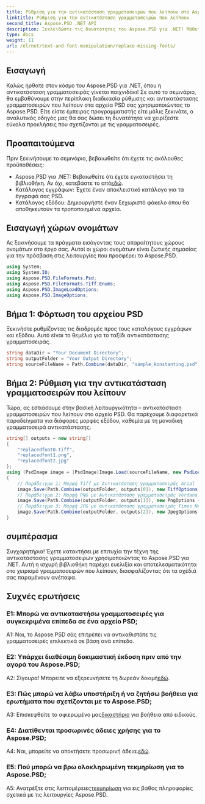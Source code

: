 ```yaml
---
title: Ρύθμιση για την αντικατάσταση γραμματοσειρών που λείπουν στο Aspose.PSD για .NET
linktitle: Ρύθμιση για την αντικατάσταση γραμματοσειρών που λείπουν
second_title: Aspose.PSD .NET API
description: Ξεκλειδώστε τις δυνατότητες του Aspose.PSD για .NET! Μάθετε να αντικαθιστάτε απρόσκοπτα τις γραμματοσειρές που λείπουν με τον αναλυτικό οδηγό μας. Ανεβάστε το παιχνίδι σχεδιασμού σας σήμερα.
type: docs
weight: 11
url: /el/net/text-and-font-manipulation/replace-missing-fonts/
---
```

## Εισαγωγή
Καλώς ήρθατε στον κόσμο του Aspose.PSD για .NET, όπου η αντικατάσταση γραμματοσειράς γίνεται παιχνιδάκι! Σε αυτό το σεμινάριο, θα εμβαθύνουμε στην περίπλοκη διαδικασία ρύθμισης και αντικατάστασης γραμματοσειρών που λείπουν στα αρχεία PSD σας χρησιμοποιώντας το Aspose.PSD. Είτε είστε έμπειρος προγραμματιστής είτε μόλις ξεκινάτε, ο αναλυτικός οδηγός μας θα σας δώσει τη δυνατότητα να χειρίζεστε εύκολα προκλήσεις που σχετίζονται με τις γραμματοσειρές.
## Προαπαιτούμενα
Πριν ξεκινήσουμε το σεμινάριο, βεβαιωθείτε ότι έχετε τις ακόλουθες προϋποθέσεις:
-  Aspose.PSD για .NET: Βεβαιωθείτε ότι έχετε εγκαταστήσει τη βιβλιοθήκη. Αν όχι, κατεβάστε το από[εδώ](https://releases.aspose.com/psd/net/).
- Κατάλογος εγγράφων: Έχετε έναν αποκλειστικό κατάλογο για τα έγγραφά σας PSD.
- Κατάλογος εξόδου: Δημιουργήστε έναν ξεχωριστό φάκελο όπου θα αποθηκευτούν τα τροποποιημένα αρχεία.
## Εισαγωγή χώρων ονομάτων
Ας ξεκινήσουμε τα πράγματα εισάγοντας τους απαραίτητους χώρους ονομάτων στο έργο σας. Αυτοί οι χώροι ονομάτων είναι ζωτικής σημασίας για την πρόσβαση στις λειτουργίες που προσφέρει το Aspose.PSD.
```csharp
using System;
using System.IO;
using Aspose.PSD.FileFormats.Psd;
using Aspose.PSD.FileFormats.Tiff.Enums;
using Aspose.PSD.ImageLoadOptions;
using Aspose.PSD.ImageOptions;
```
## Βήμα 1: Φόρτωση του αρχείου PSD
Ξεκινήστε ρυθμίζοντας τις διαδρομές προς τους καταλόγους εγγράφων και εξόδου. Αυτό είναι το θεμέλιο για το ταξίδι αντικατάστασης γραμματοσειράς.
```csharp
string dataDir = "Your Document Directory";
string outputFolder = "Your Output Directory";
string sourceFileName = Path.Combine(dataDir, "sample_konstanting.psd");
```
## Βήμα 2: Ρύθμιση για την αντικατάσταση γραμματοσειρών που λείπουν
Τώρα, ας εστιάσουμε στην βασική λειτουργικότητα – αντικατάσταση γραμματοσειρών που λείπουν στο αρχείο PSD. Θα παρέχουμε διαφορετικά παραδείγματα για διάφορες μορφές εξόδου, καθεμία με τη μοναδική γραμματοσειρά αντικατάστασης.
```csharp
string[] outputs = new string[]
{
    "replacedfont0.tiff",
    "replacedfont1.png",
    "replacedfont2.jpg"
};
using (PsdImage image = (PsdImage)Image.Load(sourceFileName, new PsdLoadOptions()))
{
    // Παράδειγμα 1: Μορφή Tiff με Αντικατάσταση γραμματοσειράς Arial
    image.Save(Path.Combine(outputFolder, outputs[0]), new TiffOptions(TiffExpectedFormat.TiffJpegRgb) { DefaultReplacementFont = "Arial" });
    // Παράδειγμα 2: Μορφή PNG με Αντικατάσταση γραμματοσειράς Verdana
    image.Save(Path.Combine(outputFolder, outputs[1]), new PngOptions { DefaultReplacementFont = "Verdana" });
    // Παράδειγμα 3: Μορφή JPG με αντικατάσταση γραμματοσειράς Times New Roman
    image.Save(Path.Combine(outputFolder, outputs[2]), new JpegOptions { DefaultReplacementFont = "Times New Roman" });
}
```
## συμπέρασμα

Συγχαρητήρια! Έχετε κατακτήσει με επιτυχία την τέχνη της αντικατάστασης γραμματοσειρών χρησιμοποιώντας το Aspose.PSD για .NET. Αυτή η ισχυρή βιβλιοθήκη παρέχει ευελιξία και αποτελεσματικότητα στο χειρισμό γραμματοσειρών που λείπουν, διασφαλίζοντας ότι τα σχέδιά σας παραμένουν ανέπαφα.

## Συχνές ερωτήσεις

### Ε1: Μπορώ να αντικαταστήσω γραμματοσειρές για συγκεκριμένα επίπεδα σε ένα αρχείο PSD;

A1: Ναι, το Aspose.PSD σάς επιτρέπει να αντικαθιστάτε τις γραμματοσειρές επιλεκτικά σε βάση ανά επίπεδο.

### Ε2: Υπάρχει διαθέσιμη δοκιμαστική έκδοση πριν από την αγορά του Aspose.PSD;

 Α2: Σίγουρα! Μπορείτε να εξερευνήσετε τη δωρεάν δοκιμή[εδώ](https://releases.aspose.com/).

### Ε3: Πώς μπορώ να λάβω υποστήριξη ή να ζητήσω βοήθεια για ερωτήματα που σχετίζονται με το Aspose.PSD;

 A3: Επισκεφθείτε το αφιερωμένο μας[δικαστήριο](https://forum.aspose.com/c/psd/34) για βοήθεια από ειδικούς.

### Ε4: Διατίθενται προσωρινές άδειες χρήσης για το Aspose.PSD;

 A4: Ναι, μπορείτε να αποκτήσετε προσωρινή άδεια.[εδώ](https://purchase.aspose.com/temporary-license/).

### Ε5: Πού μπορώ να βρω ολοκληρωμένη τεκμηρίωση για το Aspose.PSD;

 A5: Ανατρέξτε στις λεπτομέρειες[τεκμηρίωση](https://reference.aspose.com/psd/net/) για εις βάθος πληροφορίες σχετικά με τις λειτουργίες Aspose.PSD.